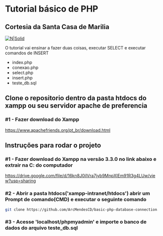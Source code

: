 # Tutorial básico de PHP
## Cortesia da Santa Casa de Marilia

[![N|Solid](https://alfheimsystems.com.br/assets/essentials/logo_large_hires.png)](https://intranetprd.santacasamarilia.com.br)

O tutorial vai ensinar a fazer duas coisas, executar SELECT e executar comandos de INSERT

- index.php
- conexao.php
- select.php
- insert.php
- teste_db.sql

## Clone o repositorio dentro da pasta htdocs do xampp ou seu servidor apache de preferencia
### #1 - Fazer download do Xampp
https://www.apachefriends.org/pt_br/download.html

## Instruções para rodar o projeto

### #1 - Fazer download do Xampp na versão 3.3.0 no link abaixo e extrair na C: do computador
https://drive.google.com/file/d/16kn8J0ilVra7jyb9MnpXlEm91R3g4LUw/view?usp=sharing

### #2 - Abrir a pasta htdocs('xampp-intranet/htdocs') abrir um Prompt de comando(CMD) e executar o seguinte comando
```sh
git clone https://github.com/ArcMendesCD/basic-php-database-connection.git
```

### #3 - Acesse 'localhost/phpmyadmin' e importe o banco de dados do arquivo teste_db.sql

